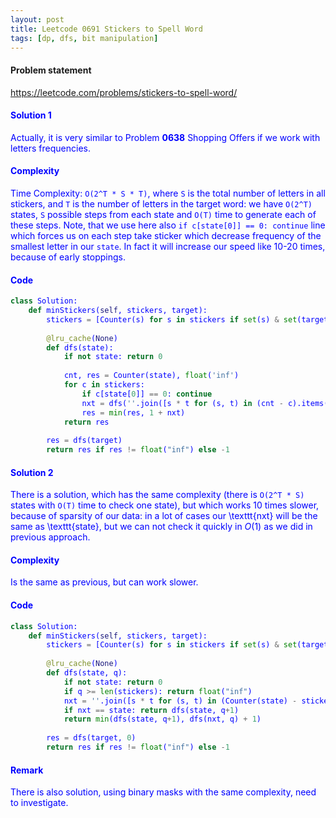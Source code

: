 ```yaml
---
layout: post
title: Leetcode 0691 Stickers to Spell Word
tags: [dp, dfs, bit manipulation]
---
```


#### Problem statement

<a href="https://leetcode.com/problems/stickers-to-spell-word/"> <font color = blue>https://leetcode.com/problems/stickers-to-spell-word/

#### Solution 1
Actually, it is very similar to Problem **0638** Shopping Offers if we work with letters frequencies.

#### Complexity
Time Complexity: `O(2^T * S * T)`, where `S` is the total number of letters in all stickers, and `T` is the number of letters in the target word: we have `O(2^T)` states, `S` possible steps from each state and `O(T)` time to generate each of these steps. Note, that we use here also `if c[state[0]] == 0: continue` line which forces us on each step take sticker which decrease frequency of the smallest letter in our `state`. In fact it will increase our speed like 10-20 times, because of early stoppings.

#### Code
```python
class Solution:
    def minStickers(self, stickers, target):
        stickers = [Counter(s) for s in stickers if set(s) & set(target)]
        
        @lru_cache(None)
        def dfs(state):
            if not state: return 0
        
            cnt, res = Counter(state), float('inf')
            for c in stickers:
                if c[state[0]] == 0: continue
                nxt = dfs(''.join([s * t for (s, t) in (cnt - c).items()]))
                res = min(res, 1 + nxt)
            return res
        
        res = dfs(target)
        return res if res != float("inf") else -1
```

#### Solution 2
There is a solution, which has the same complexity (there is `O(2^T * S)` states with `O(T)` time to check one state), but which works 10 times slower, because of sparsity of our data: in a lot of cases our \texttt{nxt} will be the same as \texttt{state}, but we can not check it quickly in $O(1)$ as we did in previous approach.

#### Complexity
Is the same as previous, but can work slower.

#### Code
```python
class Solution:
    def minStickers(self, stickers, target):
        stickers = [Counter(s) for s in stickers if set(s) & set(target)]
        
        @lru_cache(None)
        def dfs(state, q):
            if not state: return 0
            if q >= len(stickers): return float("inf")
            nxt = ''.join([s * t for (s, t) in (Counter(state) - stickers[q]).items()])
            if nxt == state: return dfs(state, q+1)
            return min(dfs(state, q+1), dfs(nxt, q) + 1)
            
        res = dfs(target, 0)
        return res if res != float("inf") else -1
```

#### Remark
There is also solution, using binary masks with the same complexity, need to investigate.

